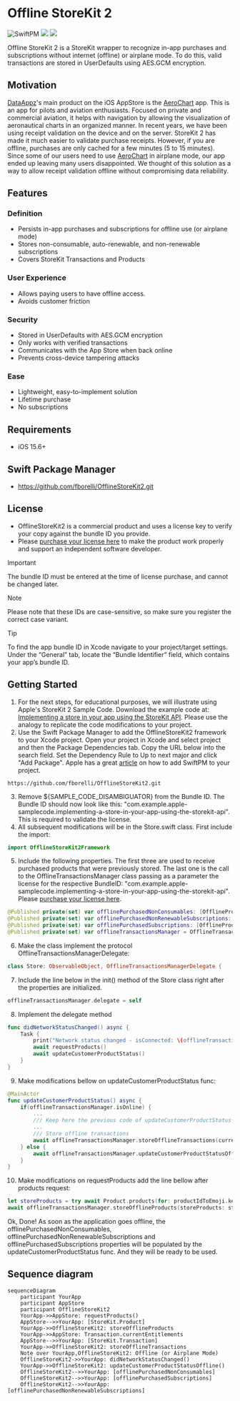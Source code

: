 # Offline StoreKit 2

![SwiftPM](https://img.shields.io/badge/SwiftPM-compatible-orange.svg)
[![](https://img.shields.io/endpoint?url=https%3A%2F%2Fswiftpackageindex.com%2Fapi%2Fpackages%2Ffborelli%2FOfflineStoreKit2%2Fbadge%3Ftype%3Dswift-versions)](https://swiftpackageindex.com/fborelli/OfflineStoreKit2)
[![](https://img.shields.io/endpoint?url=https%3A%2F%2Fswiftpackageindex.com%2Fapi%2Fpackages%2Ffborelli%2FOfflineStoreKit2%2Fbadge%3Ftype%3Dplatforms)](https://swiftpackageindex.com/fborelli/OfflineStoreKit2)

Offline StoreKit 2 is a StoreKit wrapper to recognize in-app purchases and subscriptions without internet (offline) or airplane mode. To do this, valid transactions are stored in UserDefaults using AES.GCM encryption.

## Motivation
[DataAppz](https://www.data-appz.com/)'s main product on the iOS AppStore is the [AeroChart](https://apps.apple.com/us/app/id1287592414?l=pt&ls=1&mt=8) app. This is an app for pilots and aviation enthusiasts. Focused on private and commercial aviation, it helps with navigation by allowing the visualization of aeronautical charts in an organized manner. In recent years, we have been using receipt validation on the device and on the server. StoreKit 2 has made it much easier to validate purchase receipts. However, if you are offline, purchases are only cached for a few minutes (5 to 15 minutes). Since some of our users need to use [AeroChart](https://apps.apple.com/us/app/id1287592414?l=pt&ls=1&mt=8) in airplane mode, our app ended up leaving many users disappointed. We thought of this solution as a way to allow receipt validation offline without compromising data reliability.

## Features

### Definition
- Persists in-app purchases and subscriptions for offline use (or airplane mode)
- Stores non-consumable, auto-renewable, and non-renewable subscriptions
- Covers StoreKit Transactions and Products

### User Experience
- Allows paying users to have offline access.
- Avoids customer friction

### Security
- Stored in UserDefaults with AES.GCM encryption
- Only works with verified transactions
- Communicates with the App Store when back online
- Prevents cross-device tampering attacks

### Ease
- Lightweight, easy-to-implement solution
- Lifetime purchase
- No subscriptions

## Requirements
- iOS 15.6+
## Swift Package Manager
- https://github.com/fborelli/OfflineStoreKit2.git

## License
- OfflineStoreKit2 is a commercial product and uses a license key to verify your copy against the bundle ID you provide.
- Please [purchase your license here](https://fborelli.gumroad.com/l/rqnmja) to make the product work properly and support an independent software developer.
> [!IMPORTANT]
> The bundle ID must be entered at the time of license purchase, and cannot be changed later.

> [!NOTE]
> Please note that these IDs are case-sensitive, so make sure you register the correct case variant.

> [!TIP]
> To find the app bundle ID in Xcode navigate to your project/target settings. Under the “General” tab, locate the “Bundle Identifier” field, which contains your app’s bundle ID.

## Getting Started
1. For the next steps, for educational purposes, we will illustrate using Apple's StoreKit 2 Sample Code. Download the example code at: [Implementing a store in your app using the StoreKit API](https://developer.apple.com/documentation/storekit/implementing-a-store-in-your-app-using-the-storekit-api). Please use the analogy to replicate the code modifications to your project.
2. Use the Swift Package Manager to add the OfflineStoreKit2 framework to your Xcode project. Open your project in Xcode and select project and then the Package Dependencies tab. Copy the URL below into the search field. Set the Dependency Rule to Up to next major and click "Add Package". Apple has a great [article](https://developer.apple.com/documentation/xcode/adding-package-dependencies-to-your-app) on how to add SwiftPM to your project.
```
https://github.com/fborelli/OfflineStoreKit2.git
```
3. Remove ${SAMPLE_CODE_DISAMBIGUATOR} from the Bundle ID. The Bundle ID should now look like this: "com.example.apple-samplecode.implementing-a-store-in-your-app-using-the-storekit-api". This is required to validate the license.
4. All subsequent modifications will be in the Store.swift class. First include the import:
```Swift
import OfflineStoreKit2Framework
```
5. Include the following properties. The first three are used to receive purchased products that were previously stored. The last one is the call to the OfflineTransactionsManager class passing as a parameter the license for the respective BundleID: "com.example.apple-samplecode.implementing-a-store-in-your-app-using-the-storekit-api". Please [purchase your license here](https://fborelli.gumroad.com/l/rqnmja).
```Swift
@Published private(set) var offlinePurchasedNonConsumables: [OfflineProduct] = []
@Published private(set) var offlinePurchasedNonRenewableSubscriptions: [OfflineProduct] = []
@Published private(set) var offlinePurchasedSubscriptions: [OfflineProduct] = []
@Published private(set) var offlineTransactionsManager = OfflineTransactionsManager(license: "eyJ0eXAiOiJKV1QiLCJhbGciOiJFUzM4NCJ9.eyJzdWIiOiJjb20uZXhhbXBsZS5hcHBsZS1zYW1wbGVjb2RlLmltcGxlbWVudGluZy1hLXN0b3JlLWluLXlvdXItYXBwLXVzaW5nLXRoZS1zdG9yZWtpdC1hcGkifQ.XVWVAT04h4AP5VnmVRx1L-aq6tvJj8ewq_BWTCI4UPoI3DDPLP3jl72KIOl_PS0d6HfkHqybZmzl0f45J0IhJJtuOru4JFWxxCkYdJlsWDCNYZMfTlDMOVGC8A148MxJ")
```
6. Make the class implement the protocol OfflineTransactionsManagerDelegate:
```Swift
class Store: ObservableObject, OfflineTransactionsManagerDelegate {
```
7. Include the line below in the init() method of the Store class right after the properties are initialized.
```Swift
offlineTransactionsManager.delegate = self
```
8. Implement the delegate method
```Swift
func didNetworkStatusChanged() async {
    Task {
        print("Network status changed - isConnected: \(offlineTransactionsManager.isOnline)")
        await requestProducts()
        await updateCustomerProductStatus()
    }
}
```

9. Make modifications bellow on updateCustomerProductStatus func:
```Swift
@MainActor
func updateCustomerProductStatus() async {
    if(offlineTransactionsManager.isOnline) {
        ...
        /// Keep here the previous code of updateCustomerProductStatus
        ...
        /// Store offline transactions
        await offlineTransactionsManager.storeOfflineTransactions(currentEntitlements: Transaction.currentEntitlements)
    } else {
        await offlineTransactionsManager.updateCustomerProductStatusOffline(purchasedNonConsumables: &offlinePurchasedNonConsumables, purchasedSubscriptions: &offlinePurchasedSubscriptions, purchasedNonRenewableSubscriptions: &offlinePurchasedNonRenewableSubscriptions)
    }
}
```
10. Make modifications on requestProducts add the line bellow after products request:
```Swift
let storeProducts = try await Product.products(for: productIdToEmoji.keys)
await offlineTransactionsManager.storeOfflineProducts(storeProducts: storeProducts)
```
Ok, Done! As soon as the application goes offline, the offlinePurchasedNonConsumables, offlinePurchasedNonRenewableSubscriptions and offlinePurchasedSubscriptions properties will be populated by the updateCustomerProductStatus func. And they will be ready to be used. 
    
## Sequence diagram
```mermaid
sequenceDiagram
    participant YourApp
    participant AppStore
    participant OfflineStoreKit2
    YourApp->>AppStore: requestProducts()
    AppStore-->>YourApp: [StoreKit.Product]
    YourApp->>OfflineStoreKit2: storeOfflineProducts
    YourApp->>AppStore: Transaction.currentEntitlements
    AppStore-->>YourApp: [StoreKit.Transaction]
    YourApp->>OfflineStoreKit2: storeOfflineTransactions
    Note over YourApp,OfflineStoreKit2: Offline (or Airplane Mode)
    OfflineStoreKit2->>YourApp: didNetworkStatusChanged()
    YourApp->>OfflineStoreKit2: updateCustomerProductStatusOffline()
    OfflineStoreKit2-->>YourApp: [offlinePurchasedNonConsumables]
    OfflineStoreKit2-->>YourApp: [offlinePurchasedSubscriptions]
    OfflineStoreKit2-->>YourApp: [offlinePurchasedNonRenewableSubscriptions]
```
